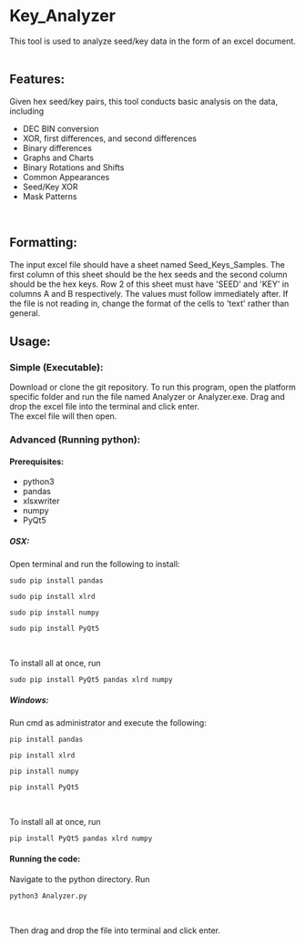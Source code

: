 # Key_Analyzer
This tool is used to analyze seed/key data in the form of an excel document.</br></br>

## Features:</br>
Given hex seed/key pairs, this tool conducts basic analysis on the data, including</br>
<ul>
<li>DEC BIN conversion
<li>XOR, first differences, and second differences
<li>Binary differences
<li>Graphs and Charts
<li>Binary Rotations and Shifts
<li>Common Appearances
<li>Seed/Key XOR
<li>Mask Patterns



</ul></br>

## Formatting: </br>
The input excel file should have a sheet named Seed_Keys_Samples. The first column of this sheet should be the hex seeds and the second column should be the hex keys. Row 2 of this sheet must have 'SEED' and 'KEY' in columns A and B respectively. The values must follow immediately after. If the file is not reading in, change the format of the cells to 'text' rather than general.

## Usage:</br>

### Simple (Executable):</br>
Download or clone the git repository. To run this program, open the platform specific folder and run the file named Analyzer or Analyzer.exe. Drag and drop the excel file into the terminal and click enter.</br>
The excel file will then open.

### Advanced (Running python):</br>

#### Prerequisites: </br>
<ul>
<li>python3
<li>pandas 
<li>xlsxwriter 
<li>numpy
<li>PyQt5
</ul>

##### OSX:
Open terminal and run the following to install:</br>
<pre><code>sudo pip install pandas
</code></pre>
<pre><code>sudo pip install xlrd
</code></pre></ul>
<pre><code>sudo pip install numpy
</code></pre></ul>
<pre><code>sudo pip install PyQt5
</code></pre></ul></br>
To install all at once, run
<pre><code>sudo pip install PyQt5 pandas xlrd numpy
</code></pre>

##### Windows:
Run cmd as administrator and execute the following:</br>
<pre><code>pip install pandas
</code></pre>
<pre><code>pip install xlrd
</code></pre></ul>
<pre><code>pip install numpy
</code></pre></ul>
<pre><code>pip install PyQt5
</code></pre></ul></br>
To install all at once, run
<pre><code>pip install PyQt5 pandas xlrd numpy
</code></pre>

#### Running the code:</br>
Navigate to the python directory. Run 
<pre><code>python3 Analyzer.py
</code></pre></ul></br>
Then drag and drop the file into terminal and click enter.
